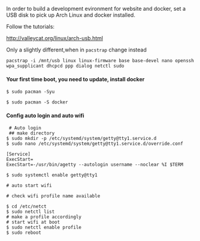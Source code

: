 In order to build a development evironment for website and docker, set a USB disk to pick up Arch Linux and docker installed.

Follow the tutorials:

http://valleycat.org/linux/arch-usb.html

Only a slightly different,when in `pacstrap` change instead

`pacstrap -i /mnt/usb linux linux-firmware base base-devel nano openssh wpa_supplicant dhcpcd ppp dialog netctl sudo`

#### Your first time boot, you need to update, install docker 

`$ sudo pacman -Syu`

`$ sudo pacman -S docker`
    
#### Config auto login and auto wifi

     # Auto login
     ## make directory
    $ sudo mkdir -p /etc/systemd/system/getty@tty1.service.d
    $ sudo nano /etc/systemd/system/getty@tty1.service.d/override.conf

    [Service]
    ExecStart=
    ExecStart=-/usr/bin/agetty --autologin username --noclear %I $TERM

    $ sudo systemctl enable getty@tty1

    # auto start wifi

    # check wifi profile name available

    $ cd /etc/netct
    $ sudo netctl list
    # make a profile accordingly
    # start wifi at boot
    $ sudo netctl enable profile
    $ sudo reboot
